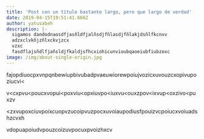 ```yaml
---
title: 'Post con un título bastante largo, pero que largo de verdad'
date: 2019-04-15T19:51:41.666Z
author: yatusabeh
description: |-
  sigamos dandodnaosdfjasñldfjalñsdjfñlasdjfñlakjdsñlfkcnxv
  adzxclvkñjzñlxckvjzcx
  vzxc
  fasdflajsñdlfjañsldjfkaldjsfhcxiohicunvioubqaoeiubfiubzoxc
image: /img/about-single-origin.jpg
---
```

fajopdiuocpxvnpqnbewiupbivubadpvaeuwiorewpoiujvozicxuvouzcxopivupoziucvi<

v<cxpvu<poucxvopui<poxviu<opxiuvpo<iuxvu<ouxzpov<ixvup<oxzivo<puxzv

<zxvupoxciuvpoixcuopvzucoipvuzpocxuvoiaupodiusfpouizvcpoiucxvoiuadshzcvxh

vdopuapoiudvpouzcoizuvpocuxpvoizhxcv
